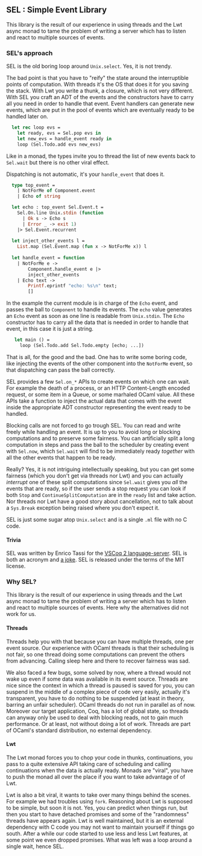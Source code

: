 ## SEL : Simple Event Library

This library is the result of our experience in using threads and the Lwt async
monad to tame the problem of writing a server which has to listen and react to
multiple sources of events.

### SEL's approach

SEL is the old boring loop around `Unix.select`. Yes, it is not trendy.

The bad point is that you have to "reify" the state around the interruptible
points of computation. With threads it's the OS that does it for you saving the
stack. With Lwt you write a thunk, a closure, which is not very different.
With SEL you craft an ADT of the events and the constructors have to carry all
you need in order to handle that event. Event handlers can generate new events,
which are put in the pool of events which are eventually ready to be handled
later on.

```ocaml
  let rec loop evs =
    let ready, evs = Sel.pop evs in
    let new_evs = handle_event ready in
    loop (Sel.Todo.add evs new_evs)
```

Like in a monad, the types invite you to thread the list of new events back to
`Sel.wait` but there is no other viral effect.

Dispatching is not automatic, it's your `handle_event` that does it.

```ocaml
  type top_event =
    | NotForMe of Component.event
    | Echo of string

  let echo : top_event Sel.Event.t =
    Sel.On.line Unix.stdin (function
      | Ok s -> Echo s
      | Error _ -> exit 1)
    |> Sel.Event.recurrent
      
  let inject_other_events l =
    List.map (Sel.Event.map (fun x -> NotForMe x)) l
      
  let handle_event = function
    | NotForMe e ->
        Component.handle_event e |>
        inject_other_events
    | Echo text ->
        Printf.eprintf "echo: %s\n" text;
        []        
```

In the example the current module is in charge of the `Echo` event, and passes
the ball to `Component` to handle its events. The `echo` value generates
an `Echo` event as soon as one line is readable from `Unix.stdin`. The `Echo`
constructor has to carry all the data that is needed in order to handle that
event, in this case it is just a string.

```ocaml
   let main () =
     loop (Sel.Todo.add Sel.Todo.empty [echo; ...])
```

That is all, for the good and the bad. One has to write some boring code, like
injecting the events of the other component into the `NotForMe` event, so that
dispatching can pass the ball correctly.

SEL provides a few `Sel.on_*` APIs to create events on which one can wait.
For example the death of a process, or an HTTP Content-Length encoded request,
or some item in a Queue, or some marhaled OCaml value.
All these APIs take a function to inject the actual data that comes with the
event inside the appropriate ADT constructor representing the event ready to be
handled.

Blocking calls are not forced to go trough SEL. You can read and write freely
while handling an event. It is up to you to avoid long or blocking computations
and to preserve some fairness. You can artificially split a long computation in
steps and pass the ball to the scheduler by creating event with `Sel.now`,
which `Sel.wait` will find to be immediately ready *together* with all the
other events that happen to be ready.

Really? Yes, it is not intriguing intellectually speaking, but you can get some
fairness (which you don't get via threads nor Lwt) and you can actually
*interrupt* one of these split computations since `Sel.wait` gives you *all* the
events that are ready, so if the user sends a stop request you can look if both
`Stop` and `ContinueSplitComputation` are in the `ready` list and take action.
Nor threads nor Lwt have a good story about cancellation, not to talk about
a `Sys.Break` exception being raised where you don't expect it.

SEL is just some sugar atop `Unix.select` and is a single `.ml` file with no C
code.

#### Trivia

SEL was written by Enrico Tassi for the [VSCoq 2 language-server](https://github.com/coq-community/vscoq).
SEL is both an acronym and [a joke](https://en.wikipedia.org/wiki/Salting_a_bird%27s_tail).
SEL is released under the terms of the MIT license.

### Why SEL?

This library is the result of our experience in using threads and the Lwt async
monad to tame the problem of writing a server which has to listen and react to
multiple sources of events. Here why the alternatives did not work for us.

#### Threads

Threads help you with that because you can have multiple threads, one per event
source. Our experience with OCaml threads is that their scheduling is not fair,
so one thread doing some computations can prevent the others from advancing.
Calling sleep here and there to recover fairness was sad.

We also faced
a few bugs, some solved by now, where a thread would not wake up even if some
data was available in  its event source. Threads are nice since the context in
which a thread is paused is saved for you, you can suspend in the middle of a
complex piece of code very easily, actually it's transparent, you have to do
nothing to be suspended (at least in theory, barring an unfair scheduler).
OCaml threads do not run in parallel as of now. Moreover our target
application, Coq, has a lot of global state, so threads can anyway only be used
to deal with blocking reads, not to gain much performance. Or at least, not
without doing a lot of work.
Threads are part of OCaml's standard distribution, no external dependency.

#### Lwt

The Lwt monad forces you to chop your code in thunks, continuations, you pass
to a quite extensive API taking care of scheduling and calling continuations
when the data is actually ready. Monads are "viral", you have to push the monad
all over the place if you want to take advantage of of Lwt.

Lwt is also a bit viral, it wants to take over many things behind the scenes.
For example we had troubles using `fork`. Reasoning about Lwt is supposed to be
simple, but soon it is not. Yes, you can predict when things run, but then you
start to have detached promises and some of the "randomness" threads have
appears again.
Lwt is well maintained, but it is an external dependency with C code you may
not want to maintain yourself if things go south. After a while our code started
to use less and less Lwt features, at some point we even dropped promises.
What was left was a loop around a single wait, hence SEL.
